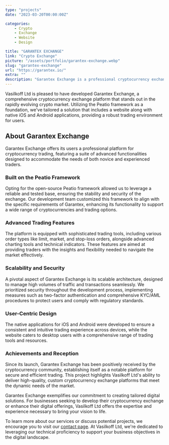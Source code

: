 ```yaml
---
type: "projects"
date: "2023-03-20T00:00:00Z"

categories: 
    - Crypto
    - Exchange
    - Website
    - Design

title: "GARANTEX EXCHANGE"
link: "Crypto Exchange"
picture: "/assets/portfolio/garantex-exchange.webp"
slug: "garantex-exchange"
url: "https://garantex.io/"
extra: ""
description: "Garantex Exchange is a professional cryptocurrency exchange platform. The platform includes a website and native applications for iOS and Android."
---
```

Vasilkoff Ltd is pleased to have developed Garantex Exchange, a comprehensive cryptocurrency exchange platform that stands out in the rapidly evolving crypto market. Utilizing the Peatio framework as a foundation, we've tailored a solution that includes a website along with native iOS and Android applications, providing a robust trading environment for users.

## About Garantex Exchange
Garantex Exchange offers its users a professional platform for cryptocurrency trading, featuring a suite of advanced functionalities designed to accommodate the needs of both novice and experienced traders.

### Built on the Peatio Framework
Opting for the open-source Peatio framework allowed us to leverage a reliable and tested base, ensuring the stability and security of the exchange. Our development team customized this framework to align with the specific requirements of Garantex, enhancing its functionality to support a wide range of cryptocurrencies and trading options.

### Advanced Trading Features
The platform is equipped with sophisticated trading tools, including various order types like limit, market, and stop-loss orders, alongside advanced charting tools and technical indicators. These features are aimed at providing traders with the insights and flexibility needed to navigate the market effectively.

### Scalability and Security
A pivotal aspect of Garantex Exchange is its scalable architecture, designed to manage high volumes of traffic and transactions seamlessly. We prioritized security throughout the development process, implementing measures such as two-factor authentication and comprehensive KYC/AML procedures to protect users and comply with regulatory standards.

### User-Centric Design
The native applications for iOS and Android were developed to ensure a consistent and intuitive trading experience across devices, while the website caters to desktop users with a comprehensive range of trading tools and resources.

### Achievements and Reception
Since its launch, Garantex Exchange has been positively received by the cryptocurrency community, establishing itself as a notable platform for secure and efficient trading. This project highlights Vasilkoff Ltd's ability to deliver high-quality, custom cryptocurrency exchange platforms that meet the dynamic needs of the market.

Garantex Exchange exemplifies our commitment to creating tailored digital solutions. For businesses seeking to develop their cryptocurrency exchange or enhance their digital offerings, Vasilkoff Ltd offers the expertise and experience necessary to bring your vision to life.

To learn more about our services or discuss potential projects, we encourage you to visit our [contact page](https://vasilkoff.com/contact-us). At Vasilkoff Ltd, we're dedicated to leveraging our technical proficiency to support your business objectives in the digital landscape.